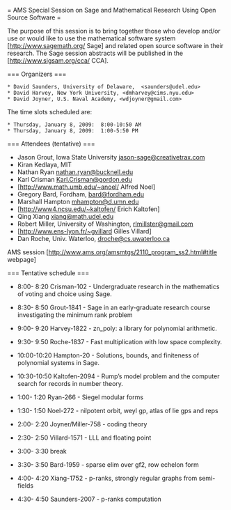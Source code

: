 = AMS Special Session on Sage and Mathematical Research Using Open Source Software =

 The purpose of this session is to bring together those who develop and/or use or would like to use the mathematical software system [http://www.sagemath.org/ Sage] and related open source software in their research. The Sage session abstracts will be published in the [http://www.sigsam.org/cca/ CCA].


=== Organizers ===

    * David Saunders, University of Delaware,  <saunders@udel.edu>
    * David Harvey, New York University, <dmharvey@cims.nyu.edu>
    * David Joyner, U.S. Naval Academy, <wdjoyner@gmail.com>

The time slots scheduled are: 
  
    * Thursday, January 8, 2009:  8:00-10:50 AM
    * Thursday, January 8, 2009:  1:00-5:50 PM

=== Attendees (tentative) ===

 * Jason Grout, Iowa State University <jason-sage@creativetrax.com>
 * Kiran Kedlaya, MIT
 * Nathan Ryan <nathan.ryan@bucknell.edu>
 * Karl Crisman <Karl.Crisman@gordon.edu>
 * [http://www.math.umb.edu/~anoel/ Alfred Noel]
 * Gregory Bard, Fordham, <bard@fordham.edu>
 * Marshall Hampton <mhampton@d.umn.edu>
 * [http://www4.ncsu.edu/~kaltofen/ Erich Kaltofen]
 * Qing Xiang <xiang@math.udel.edu>
 * Robert Miller, University of Washington, <rlmillster@gmail.com>
 * [http://www.ens-lyon.fr/~gvillard Gilles Villard]
 * Dan Roche, Univ. Waterloo, droche@cs.uwaterloo.ca

AMS session [http://www.ams.org/amsmtgs/2110_program_ss2.html#title webpage]

=== Tentative schedule ===

 * 8:00- 8:20 Crisman-102 - Undergraduate research in the mathematics of voting and choice using Sage.
 * 8:30- 8:50 Grout-1841 - Sage in an early-graduate research course investigating the minimum rank problem
 * 9:00- 9:20 Harvey-1822 - zn_poly: a library for polynomial arithmetic.
 * 9:30- 9:50 Roche-1837 - Fast multiplication with low space complexity.
 * 10:00-10:20 Hampton-20 - Solutions, bounds, and finiteness of polynomial systems in  Sage.
 * 10:30-10:50 Kaltofen-2094 - Rump’s model problem and the computer search for records in number theory.

 * 1:00- 1:20 Ryan-266 - Siegel modular forms
 * 1:30- 1:50 Noel-272 - nilpotent orbit, weyl gp, atlas of lie gps and reps
 * 2:00- 2:20 Joyner/Miller-758 - coding theory
 * 2:30- 2:50 Villard-1571 - LLL and floating point
 * 3:00- 3:30 break
 * 3:30- 3:50 Bard-1959 - sparse elim over gf2,  row echelon form
 * 4:00- 4:20 Xiang-1752 - p-ranks, strongly regular graphs from semi-fields
 * 4:30- 4:50 Saunders-2007 - p-ranks computation
